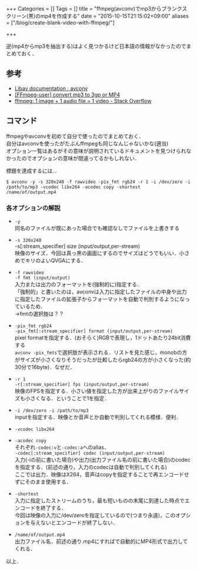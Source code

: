 +++
Categories = []
Tags = []
title = "ffmpeg(avconv)でmp3からブランクスクリーン(黒)のmp4を作成する"
date = "2015-10-15T21:15:02+09:00"
aliases = ["/blog/create-blank-video-with-ffmpeg/"]

+++

逆(mp4からmp3を抽出する)はよく見つかるけど日本語の情報がなかったのでまとめておく．

<!--more-->

## 参考
* [Libav documentation : avconv](https://libav.org/avconv.html)
* [[FFmpeg-user] convert mp3 to 3gp or MP4](http://ffmpeg.org/pipermail/ffmpeg-user/2013-June/015632.html)
* [ffmpeg: 1 image + 1 audio file = 1 video - Stack Overflow](http://stackoverflow.com/questions/5887311/ffmpeg-1-image-1-audio-file-1-video)

## コマンド
ffmpegやavconvを初めて自分で使ったのでまとめておく．  
自分はavconvを使ったがたぶんffmpegも同じなんじゃないかな(適当)  
オプション一覧はあるがその意味が説明されているドキュメントを見つけられなかったのでオプションの意味が間違ってるかもしれない．

標題を達成するには...

```shell
$ avconv -y -s 320x240 -f rawvideo -pix_fmt rgb24 -r 1 -i /dev/zero -i /path/to/mp3 -vcodec libx264 -acodec copy -shortest /name/of/output.mp4
```

### 各オプションの解説

* `-y`  
同名のファイルが既にあった場合でも確認なしでファイルを上書きする

* `-s 320x240`  
-s[:stream_specifier] size (input/output,per-stream)  
映像のサイズ．今回は真っ黒の画面にするのでサイズはどうでもいい．小さめでキリのよいQVGAにする．

* `-f rawvideo`  
`-f fmt (input/output)`  
入力または出力のフォーマットを(強制的に)指定する．  
「強制的」と書いたのは，avconvは入力に指定したファイルの中身や出力に指定したファイルの拡張子からフォーマットを自動で判別するようになっているため．  
→fmtの選択肢は？？

* `-pix_fmt rgb24`  
`-pix_fmt[:stream_specifier] format (input/output,per-stream)`  
pixel formatを指定する．(おそらく)RGBで表現し，1ドットあたり24bit消費する  
`avconv -pix_fmts`で選択肢が表示される．リストを見た感じ，monobの方がサイズが小さくなりそうだったが比較したらrgb24の方が小さくなった(約30分で16byte)．なぜだ．

* `-r 1`  
`-r[:stream_specifier] fps (input/output,per-stream)`  
映像のFPSを指定する．小さい値を指定した方が出来上がりのファイルサイズも小さくなる．ということで1を指定．  

* `-i /dev/zero -i /path/to/mp3`  
inputを指定する．映像とか音声とか自動で判別してくれる模様．便利．  

* `-vcodec libx264`
* `-acodec copy`  
それぞれ`-codec:v`と`-codec:a`へのalias．  
`-codec[:stream_specifier] codec (input/output,per-stream)`  
入力(-iの前に書いた場合)や出力(出力ファイル名の前に書いた場合)のcodecを指定する．(前述の通り，入力のcodecは自動で判別してくれる)  
ここでは出力．映像はX264，音声はcopyを指定することで再エンコードせずにそのまま使用する．

* `-shortest`  
入力に指定したストリームのうち，最も短いものの末尾に到達した時点でエンコードを終了する．  
今回は映像の入力に/dev/zeroを指定しているので(つまり永遠)，このオプションを与えないとエンコードが終了しない．

* `/name/of/output.mp4`  
出力ファイル名．前述の通り.mp4にすればで自動的にMP4形式で出力してくれる．

以上．
